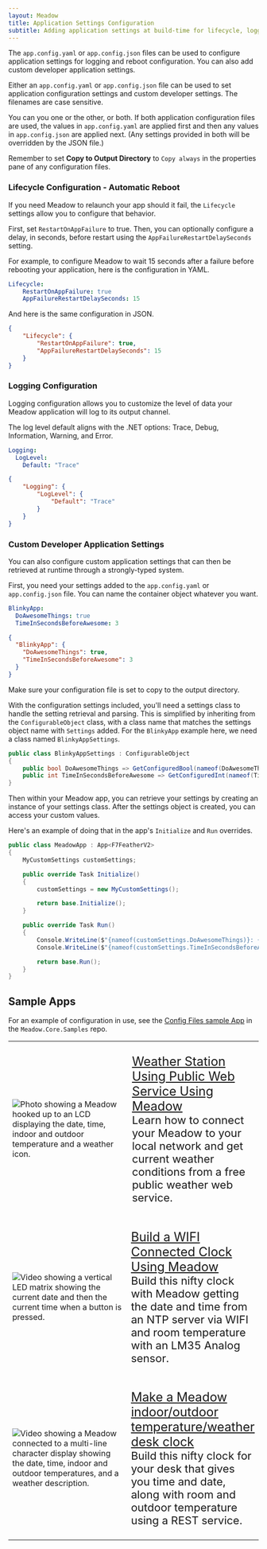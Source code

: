 ```yaml
---
layout: Meadow
title: Application Settings Configuration
subtitle: Adding application settings at build-time for lifecycle, logging, or custom settings.
---
```


The `app.config.yaml` or `app.config.json` files can be used to configure application settings for logging and reboot configuration. You can also add custom developer application settings.

Either an `app.config.yaml` or `app.config.json` file can be used to set application configuration settings and custom developer settings. The filenames are case sensitive.

You can you one or the other, or both. If both application configuration files are used, the values in `app.config.yaml` are applied first and then any values in `app.config.json` are applied next. (Any settings provided in both will be overridden by the JSON file.)

Remember to set **Copy to Output Directory** to `Copy always` in the properties pane of any configuration files.

### Lifecycle Configuration - Automatic Reboot

If you need Meadow to relaunch your app should it fail, the `Lifecycle` settings allow you to configure that behavior.

First, set `RestartOnAppFailure` to true. Then, you can optionally configure a delay, in seconds, before restart using the `AppFailureRestartDelaySeconds` setting.

For example, to configure Meadow to wait 15 seconds after a failure before rebooting your application, here is the configuration in YAML.

```yml
Lifecycle:
    RestartOnAppFailure: true
    AppFailureRestartDelaySeconds: 15
```

And here is the same configuration in JSON.

```json
{
    "Lifecycle": {
        "RestartOnAppFailure": true,
        "AppFailureRestartDelaySeconds": 15
    }
}
```

### Logging Configuration

Logging configuration allows you to customize the level of data your Meadow application will log to its output channel.

The log level default aligns with the .NET options: Trace, Debug, Information, Warning, and Error.

```yml
Logging:
  LogLevel:
    Default: "Trace"
```

```json
{
    "Logging": {
        "LogLevel": {
            "Default": "Trace"
        }
    }
}
```

### Custom Developer Application Settings

You can also configure custom application settings that can then be retrieved at runtime through a strongly-typed system.

First, you need your settings added to the `app.config.yaml` or `app.config.json` file. You can name the container object whatever you want.

```yml
BlinkyApp:
  DoAwesomeThings: true
  TimeInSecondsBeforeAwesome: 3
```

```json
{
  "BlinkyApp": {
    "DoAwesomeThings": true,
    "TimeInSecondsBeforeAwesome": 3
  }
}
```

Make sure your configuration file is set to copy to the output directory.

With the configuration settings included, you'll need a settings class to handle the setting retrieval and parsing. This is simplified by inheriting from the `ConfigurableObject` class, with a class name that matches the settings object name with `Settings` added. For the `BlinkyApp` example here, we need a class named `BlinkyAppSettings`.

```csharp
public class BlinkyAppSettings : ConfigurableObject
{
    public bool DoAwesomeThings => GetConfiguredBool(nameof(DoAwesomeThings), true);
    public int TimeInSecondsBeforeAwesome => GetConfiguredInt(nameof(TimeInSecondsBeforeAwesome), 60);
}
```

Then within your Meadow app, you can retrieve your settings by creating an instance of your settings class. After the settings object is created, you can access your custom values.

Here's an example of doing that in the app's `Initialize` and `Run` overrides.

```csharp
public class MeadowApp : App<F7FeatherV2>
{
    MyCustomSettings customSettings;

    public override Task Initialize()
    {
        customSettings = new MyCustomSettings();

        return base.Initialize();
    }

    public override Task Run()
    {
        Console.WriteLine($"{nameof(customSettings.DoAwesomeThings)}: {customSettings.DoAwesomeThings}");
        Console.WriteLine($"{nameof(customSettings.TimeInSecondsBeforeAwesome)}: {customSettings.TimeInSecondsBeforeAwesome}");

        return base.Run();
    }
}
```

## Sample Apps

For an example of configuration in use, see the [Config Files sample App](https://github.com/WildernessLabs/Meadow.Core.Samples/tree/develop/Source/Meadow.Core.Samples/OS/Config_Files) in the `Meadow.Core.Samples` repo.

<table>
    <tr>
        <td style="width:50%">
            <img alt="Photo showing a Meadow hooked up to an LCD displaying the date, time, indoor and outdoor temperature and a weather icon." src="../../../Common_Files/Hackster/GraphicsWeather.jpg"/>
        </td>
        <td style="width:50%; font-size:20px;">
            <p style="font-size:22px;">
                <a style="font-size:25px;" href="https://www.hackster.io/wilderness-labs/weather-station-using-public-web-service-using-meadow-e47765">Weather Station Using Public Web Service Using Meadow</a>
                <br/>
                Learn how to connect your Meadow to your local network and get current weather conditions from a free public weather web service.
            </p>
        </td>
    </tr>
    <tr>
        <td style="width:50%">
            <img alt="Video showing a vertical LED matrix showing the current date and then the current time when a button is pressed." src="../../../Common_Files/Hackster/RtcWifi.gif"/>
        </td>
        <td style="width:50%">
            <p style="font-size:22px;">
                <a style="font-size:25px;" href="https://www.hackster.io/wilderness-labs/build-a-wifi-connected-clock-using-meadow-e0c6b6">Build a WIFI Connected Clock Using Meadow</a>
                <br/>
                Build this nifty clock with Meadow getting the date and time from an NTP server via WIFI and room temperature with an LM35 Analog sensor.
            </p>
        </td>
    </tr>
    <tr>
        <td style="width:50%">
            <img alt="Video showing a Meadow connected to a multi-line character display showing the date, time, indoor and outdoor temperatures, and a weather description." src="../../../Common_Files/Hackster/WifiWeather.gif"/>
        </td>
        <td style="width:50%">
            <p style="font-size:22px;">
                <a style="font-size:25px;" href="https://www.hackster.io/wilderness-labs/make-a-meadow-indoor-outdoor-temperature-weather-desk-clock-463839">Make a Meadow indoor/outdoor temperature/weather desk clock</a>
                <br/>
                Build this nifty clock for your desk that gives you time and date, along with room and outdoor temperature using a REST service.
            </p>
        </td>
    </tr>
</table>